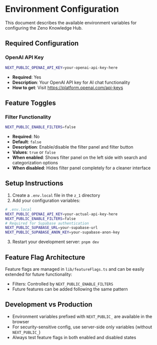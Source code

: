 # Environment Configuration

This document describes the available environment variables for configuring the Zeno Knowledge Hub.

## Required Configuration

### OpenAI API Key

```bash
NEXT_PUBLIC_OPENAI_API_KEY=your-openai-api-key-here
```

- **Required**: Yes
- **Description**: Your OpenAI API key for AI chat functionality
- **How to get**: Visit https://platform.openai.com/api-keys

## Feature Toggles

### Filter Functionality

```bash
NEXT_PUBLIC_ENABLE_FILTERS=false
```

- **Required**: No
- **Default**: `false`
- **Description**: Enable/disable the filter panel and filter button
- **Values**: `true` or `false`
- **When enabled**: Shows filter panel on the left side with search and categorization options
- **When disabled**: Hides filter panel completely for a cleaner interface

## Setup Instructions

1. Create a `.env.local` file in the `z_1` directory
2. Add your configuration variables:

```bash
# .env.local
NEXT_PUBLIC_OPENAI_API_KEY=your-actual-api-key-here
NEXT_PUBLIC_ENABLE_FILTERS=false
# Required for Supabase authentication
NEXT_PUBLIC_SUPABASE_URL=your-supabase-url
NEXT_PUBLIC_SUPABASE_ANON_KEY=your-supabase-anon-key
```

3. Restart your development server: `pnpm dev`

## Feature Flag Architecture

Feature flags are managed in `lib/featureFlags.ts` and can be easily extended for future functionality:

- Filters: Controlled by `NEXT_PUBLIC_ENABLE_FILTERS`
- Future features can be added following the same pattern

## Development vs Production

- Environment variables prefixed with `NEXT_PUBLIC_` are available in the browser
- For security-sensitive config, use server-side only variables (without `NEXT_PUBLIC_`)
- Always test feature flags in both enabled and disabled states
